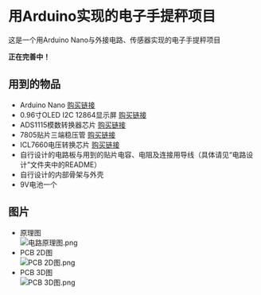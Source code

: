 # 用Arduino实现的电子手提秤项目

这是一个用Arduino Nano与外接电路、传感器实现的电子手提秤项目  

 **正在完善中！**

## 用到的物品

+ Arduino Nano [购买链接](https://item.taobao.com/item.htm?id=557545360329&price=12-14&original_price=13.5-15.5&sourceType=item&sourceType=item&suid=a5b3a9c3-5207-4f49-90f7-ea8c470a1f2a&ut_sk=1.XYuM2uskxPEDAAa%2B4R60UI%2Fa_21646297_1588855623659.Copy.1&un=8b50689baba1586d48f3db66e42fe8f3&share_crt_v=1&spm=a2159r.13376460.0.0&sp_tk=4oK0eGRlNzFvMEZtZUnigrQ=&cpp=1&shareurl=true&short_name=h.V8A0rqD&sm=6354ff&app=chrome)
+ 0.96寸OLED I2C 12864显示屏 [购买链接](https://item.taobao.com/item.htm?spm=a230r.1.14.34.66de2171HhS42s&id=528232253877&ns=1&abbucket=13#detail)
+ ADS1115模数转换器芯片 [购买链接](https://detail.tmall.com/item.htm?spm=a230r.1.14.7.4ce12c7eIelCUD&id=601766525831&ns=1&abbucket=2)
+ 7805贴片三端稳压管 [购买链接](https://detail.tmall.com/item.htm?spm=a230r.1.14.6.5a9b303amULc3c&id=44111955001&cm_id=140105335569ed55e27b&abbucket=2)
+ ICL7660电压转换芯片 [购买链接](https://detail.tmall.com/item.htm?spm=a230r.1.14.23.71065e8aYyy5Fq&id=610882920258&ns=1&abbucket=2)
+ 自行设计的电路板与用到的贴片电容、电阻及连接用导线（具体请见“电路设计”文件夹中的README）
+ 自行设计的内部骨架与外壳
+ 9V电池一个

## 图片

+ 原理图  
![电路原理图.png](https://i.loli.net/2020/06/14/5ghOpcbyziRClId.png)
+ PCB 2D图  
![PCB 2D图.png](https://i.loli.net/2020/06/14/5PX9zM2ODZHtSoc.png)
+ PCB 3D图  
![PCB 3D图.png](https://i.loli.net/2020/06/14/Ub9lL4VwWs1qQ7r.png)
